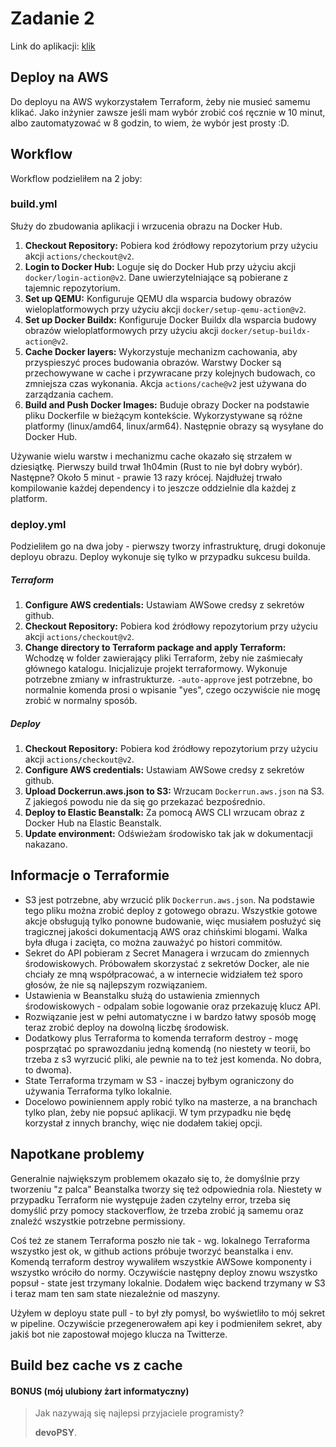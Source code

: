 # Zadanie 2

Link do
aplikacji: [klik](http://ag-zad2-env.eba-p3qbj6xi.eu-central-1.elasticbeanstalk.com/)

## Deploy na AWS

Do deployu na AWS wykorzystałem Terraform, żeby nie musieć samemu klikać. Jako inżynier zawsze jeśli mam wybór zrobić
coś ręcznie w 10 minut, albo zautomatyzować w 8 godzin, to wiem, że wybór jest prosty :D.

## Workflow

Workflow podzieliłem na 2 joby:

### build.yml

Służy do zbudowania aplikacji i wrzucenia obrazu na Docker Hub.

1. **Checkout Repository:** Pobiera kod źródłowy repozytorium przy użyciu akcji `actions/checkout@v2`.
2. **Login to Docker Hub:** Loguje się do Docker Hub przy użyciu akcji `docker/login-action@v2`. Dane uwierzytelniające
   są pobierane z tajemnic repozytorium.
3. **Set up QEMU:** Konfiguruje QEMU dla wsparcia budowy obrazów wieloplatformowych przy użyciu
   akcji `docker/setup-qemu-action@v2`.
4. **Set up Docker Buildx:** Konfiguruje Docker Buildx dla wsparcia budowy obrazów wieloplatformowych przy użyciu
   akcji `docker/setup-buildx-action@v2`.
5. **Cache Docker layers:** Wykorzystuje mechanizm cachowania, aby przyspieszyć proces budowania obrazów. Warstwy Docker
   są przechowywane w cache i przywracane przy kolejnych budowach, co zmniejsza czas wykonania. Akcja `actions/cache@v2`
   jest używana do zarządzania cachem.
6. **Build and Push Docker Images:** Buduje obrazy Docker na podstawie pliku Dockerfile w bieżącym kontekście.
   Wykorzystywane są różne platformy (linux/amd64, linux/arm64). Następnie obrazy są wysyłane do Docker Hub.

Używanie wielu warstw i mechanizmu cache okazało się strzałem w dziesiątkę. Pierwszy build trwał 1h04min (Rust to nie
był dobry wybór). Następne? Około 5 minut - prawie 13 razy krócej. Najdłużej trwało kompilowanie każdej dependency i to
jeszcze oddzielnie dla każdej z platform.

### deploy.yml

Podzieliłem go na dwa joby - pierwszy tworzy infrastrukturę, drugi dokonuje deployu obrazu. Deploy wykonuje się tylko w
przypadku sukcesu builda.

##### Terraform

1. **Configure AWS credentials:** Ustawiam AWSowe credsy z sekretów github.
2. **Checkout Repository:** Pobiera kod źródłowy repozytorium przy użyciu akcji `actions/checkout@v2`.
3. **Change directory to Terraform package and apply Terraform:** Wchodzę w folder zawierający pliki Terraform, żeby nie
   zaśmiecały głównego
   katalogu. Inicjalizuje projekt terraformowy. Wykonuje potrzebne zmiany w infrastrukturze. `-auto-approve` jest
   potrzebne, bo normalnie
   komenda prosi o wpisanie "yes", czego oczywiście nie mogę zrobić w normalny sposób.

##### Deploy

1. **Checkout Repository:** Pobiera kod źródłowy repozytorium przy użyciu akcji `actions/checkout@v2`.
2. **Configure AWS credentials:** Ustawiam AWSowe credsy z sekretów github.
3. **Upload Dockerrun.aws.json to S3:** Wrzucam `Dockerrun.aws.json` na S3. Z jakiegoś powodu nie da się go przekazać
   bezpośrednio.
4. **Deploy to Elastic Beanstalk:** Za pomocą AWS CLI wrzucam obraz z Docker Hub na Elastic Beanstalk.
5. **Update environment:** Odświeżam środowisko tak jak w dokumentacji nakazano.

## Informacje o Terraformie

- S3 jest potrzebne, aby wrzucić plik `Dockerrun.aws.json`. Na podstawie tego pliku można zrobić deploy z gotowego
  obrazu. Wszystkie gotowe akcje obsługują tylko ponowne budowanie, więc musiałem posłużyć się tragicznej jakości
  dokumentacją AWS oraz chińskimi blogami. Walka była długa i zacięta, co można zauważyć po histori commitów.
- Sekret do API pobieram z Secret Managera i wrzucam do zmiennych środowiskowych. Próbowałem skorzystać z sekretów
  Docker, ale nie chciały ze mną współpracować, a w internecie widziałem też sporo głosów, że nie są najlepszym
  rozwiązaniem.
- Ustawienia w Beanstalku służą do ustawienia zmiennych środowiskowych - odpalam sobie logowanie oraz przekazuję klucz
  API.
- Rozwiązanie jest w pełni automatyczne i w bardzo łatwy sposób mogę teraz zrobić deploy na dowolną liczbę środowisk.
- Dodatkowy plus Terraforma to komenda terraform destroy - mogę posprzątać po sprawozdaniu jedną komendą (no niestety w
  teorii, bo trzeba z s3 wyrzucić pliki, ale pewnie na to też jest komenda. No dobra, to dwoma).
- State Terraforma trzymam w S3 - inaczej byłbym ograniczony do używania Terraforma tylko lokalnie.
- Docelowo powiniennem apply robić tylko na masterze, a na branchach tylko plan, żeby nie popsuć aplikacji. W tym
  przypadku nie będę korzystał z innych branchy, więc nie dodałem takiej opcji.

## Napotkane problemy

Generalnie największym problemem okazało się to, że domyślnie przy tworzeniu "z palca" Beanstalka tworzy się też
odpowiednia rola. Niestety w przypadku Terraform nie występuje żaden czytelny error, trzeba się domyślić przy pomocy
stackoverflow, że trzeba zrobić ją samemu oraz znaleźć wszystkie potrzebne permissiony.

Coś też ze stanem Terraforma poszło nie tak - wg. lokalnego Terraforma wszystko jest ok, w github actions próbuje
tworzyć beanstalka i env. Komendą terraform destroy wywaliłem wszystkie AWSowe komponenty i wszystko wróciło do normy.
Oczywiście następny deploy znowu wszystko popsuł - state jest trzymany lokalnie. Dodałem więc backend trzymany w S3 i
teraz mam ten sam state niezależnie od maszyny.

Użyłem w deployu state pull - to był zły pomysł, bo wyświetliło to mój sekret w pipeline. Oczywiście przegenerowałem api
key i podmieniłem sekret, aby jakiś bot nie zapostował mojego klucza na Twitterze.

## Build bez cache vs z cache

#### BONUS (mój ulubiony żart informatyczny)

> Jak nazywają się najlepsi przyjaciele programisty?
>
> **devoPSY**.
